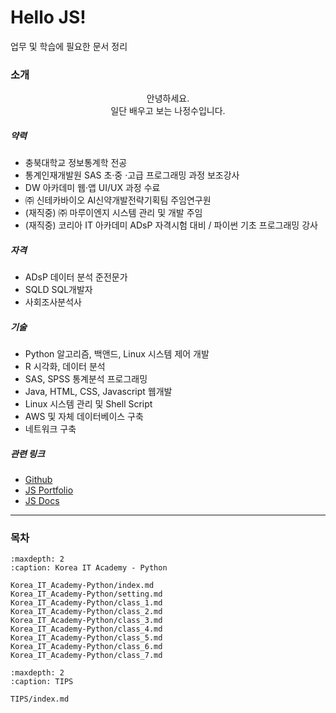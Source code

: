 # Hello JS!

업무 및 학습에 필요한 문서 정리

### 소개
<center>
안녕하세요.<br>
일단 배우고 보는 나정수입니다.
</center>

##### 약력
- 충북대학교 정보통계학 전공
- 통계인재개발원 SAS 초·중 ·고급 프로그래밍 과정 보조강사
- DW 아카데미 웹·앱 UI/UX 과정 수료
- ㈜ 신테카바이오 AI신약개발전략기획팀 주임연구원
- (재직중) ㈜ 마루이엔지 시스템 관리 및 개발 주임
- (재직중) 코리아 IT 아카데미 ADsP 자격시험 대비 / 파이썬 기초 프로그래밍 강사

##### 자격
- ADsP 데이터 분석 준전문가
- SQLD SQL개발자
- 사회조사분석사

##### 기술
- Python 알고리즘, 백앤드, Linux 시스템 제어 개발
- R 시각화, 데이터 분석
- SAS, SPSS 통계분석 프로그래밍
- Java, HTML, CSS, Javascript 웹개발
- Linux 시스템 관리 및 Shell Script
- AWS 및 자체 데이터베이스 구축
- 네트워크 구축

##### 관련 링크
- [Github](https://github.com/JeongSooNa)
- [JS Portfolio](https://jeongsoona.github.io/)
- [JS Docs](https://jeongsoona-docs.readthedocs.io/)

---

### 목차

```{toctree}
:maxdepth: 2
:caption: Korea IT Academy - Python

Korea_IT_Academy-Python/index.md
Korea_IT_Academy-Python/setting.md
Korea_IT_Academy-Python/class_1.md
Korea_IT_Academy-Python/class_2.md
Korea_IT_Academy-Python/class_3.md
Korea_IT_Academy-Python/class_4.md
Korea_IT_Academy-Python/class_5.md
Korea_IT_Academy-Python/class_6.md
Korea_IT_Academy-Python/class_7.md
```
<!-- 
Korea_IT_Academy-Python/class_8.md
Korea_IT_Academy-Python/class_9.md
Korea_IT_Academy-Python/class_10.md
Korea_IT_Academy-Python/class_11.md
Korea_IT_Academy-Python/class_12.md
Korea_IT_Academy-Python/class_13.md
Korea_IT_Academy-Python/test_1.md
Korea_IT_Academy-Python/test_2.md
Korea_IT_Academy-Python/test_3.md
-->

<!--
```{toctree}
:maxdepth: 2
:caption: Korea IT Academy - ADsP

Korea_IT_Academy-ADsP/index.md
Korea_IT_Academy-ADsP/class_1.md
```
-->

```{toctree}
:maxdepth: 2
:caption: TIPS

TIPS/index.md
```